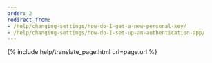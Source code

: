 ```yaml
---
order: 2
redirect_from: 
- /help/changing-settings/how-do-I-get-a-new-personal-key/
- /help/changing-settings/how-do-I-set-up-an-authentication-app/
---
```


{% include help/translate_page.html url=page.url %}
